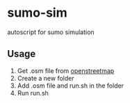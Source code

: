 # sumo-sim

autoscript for sumo simulation

## Usage

1. Get .osm file from [openstreetmap](https://www.openstreetmap.org/)
2. Create a new folder
3. Add .osm file and run.sh in the folder
4. Run run.sh
